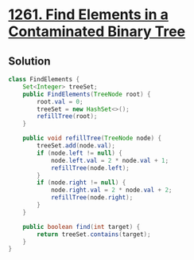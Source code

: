 # [1261. Find Elements in a Contaminated Binary Tree](https://leetcode.com/problems/find-elements-in-a-contaminated-binary-tree/)

## Solution
```java
class FindElements {
    Set<Integer> treeSet;
    public FindElements(TreeNode root) {
        root.val = 0;
        treeSet = new HashSet<>();
        refillTree(root);
    }

    public void refillTree(TreeNode node) {
        treeSet.add(node.val);
        if (node.left != null) {
            node.left.val = 2 * node.val + 1;
            refillTree(node.left);
        }
        if (node.right != null) {
            node.right.val = 2 * node.val + 2;
            refillTree(node.right);
        }
    }

    public boolean find(int target) {
        return treeSet.contains(target);
    }
}
```
